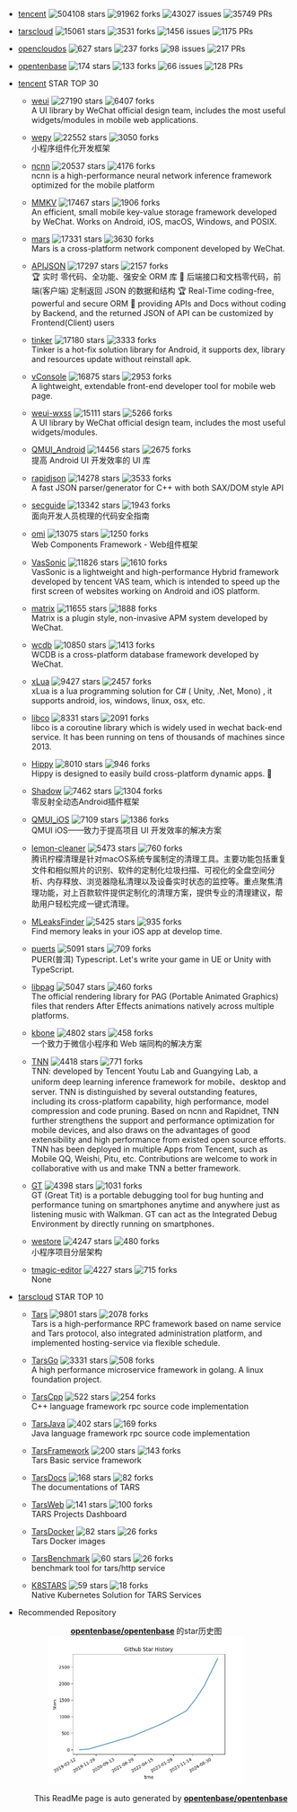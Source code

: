 
+ [tencent](https://github.com/tencent)
![504108 stars](https://img.shields.io/badge/Stars-504108-green)
![91962 forks](https://img.shields.io/badge/Forks-91962-green)
![43027 issues](https://img.shields.io/badge/Issues-43027-green)
![35749 PRs](https://img.shields.io/badge/PRs-35749-green)

+ [tarscloud](https://github.com/tarscloud)
![15061 stars](https://img.shields.io/badge/Stars-15061-green)
![3531 forks](https://img.shields.io/badge/Forks-3531-green)
![1456 issues](https://img.shields.io/badge/Issues-1456-green)
![1175 PRs](https://img.shields.io/badge/PRs-1175-green)

+ [opencloudos](https://github.com/opencloudos)
![627 stars](https://img.shields.io/badge/Stars-627-green)
![237 forks](https://img.shields.io/badge/Forks-237-green)
![98 issues](https://img.shields.io/badge/Issues-98-green)
![217 PRs](https://img.shields.io/badge/PRs-217-green)

+ [opentenbase](https://github.com/opentenbase)
![174 stars](https://img.shields.io/badge/Stars-174-green)
![133 forks](https://img.shields.io/badge/Forks-133-green)
![66 issues](https://img.shields.io/badge/Issues-66-green)
![128 PRs](https://img.shields.io/badge/PRs-128-green)



+ [tencent](https://github.com/tencent) STAR TOP 30
    
    + [weui](https://github.com/tencent/weui) 
    ![27190 stars](https://img.shields.io/badge/Stars-27190-green)
    ![6407 forks](https://img.shields.io/badge/Forks-6407-green)  
    A UI library by WeChat official design team, includes the most useful widgets/modules in mobile web applications.
    
    + [wepy](https://github.com/tencent/wepy) 
    ![22552 stars](https://img.shields.io/badge/Stars-22552-green)
    ![3050 forks](https://img.shields.io/badge/Forks-3050-green)  
    小程序组件化开发框架
    
    + [ncnn](https://github.com/tencent/ncnn) 
    ![20537 stars](https://img.shields.io/badge/Stars-20537-green)
    ![4176 forks](https://img.shields.io/badge/Forks-4176-green)  
    ncnn is a high-performance neural network inference framework optimized for the mobile platform
    
    + [MMKV](https://github.com/tencent/MMKV) 
    ![17467 stars](https://img.shields.io/badge/Stars-17467-green)
    ![1906 forks](https://img.shields.io/badge/Forks-1906-green)  
    An efficient, small mobile key-value storage framework developed by WeChat. Works on Android, iOS, macOS, Windows, and POSIX.
    
    + [mars](https://github.com/tencent/mars) 
    ![17331 stars](https://img.shields.io/badge/Stars-17331-green)
    ![3630 forks](https://img.shields.io/badge/Forks-3630-green)  
    Mars is a cross-platform network component  developed by WeChat.
    
    + [APIJSON](https://github.com/tencent/APIJSON) 
    ![17297 stars](https://img.shields.io/badge/Stars-17297-green)
    ![2157 forks](https://img.shields.io/badge/Forks-2157-green)  
    🏆 实时 零代码、全功能、强安全 ORM 库 🚀 后端接口和文档零代码，前端(客户端) 定制返回 JSON 的数据和结构 🏆 Real-Time coding-free, powerful and secure ORM 🚀  providing APIs and Docs without coding by Backend, and the returned JSON of API can be customized by Frontend(Client) users
    
    + [tinker](https://github.com/tencent/tinker) 
    ![17180 stars](https://img.shields.io/badge/Stars-17180-green)
    ![3333 forks](https://img.shields.io/badge/Forks-3333-green)  
    Tinker is a hot-fix solution library for Android, it supports dex, library and resources update without reinstall apk.
    
    + [vConsole](https://github.com/tencent/vConsole) 
    ![16875 stars](https://img.shields.io/badge/Stars-16875-green)
    ![2953 forks](https://img.shields.io/badge/Forks-2953-green)  
    A lightweight, extendable front-end developer tool for mobile web page.
    
    + [weui-wxss](https://github.com/tencent/weui-wxss) 
    ![15111 stars](https://img.shields.io/badge/Stars-15111-green)
    ![5266 forks](https://img.shields.io/badge/Forks-5266-green)  
    A UI library by WeChat official design team, includes the most useful widgets/modules.
    
    + [QMUI_Android](https://github.com/tencent/QMUI_Android) 
    ![14456 stars](https://img.shields.io/badge/Stars-14456-green)
    ![2675 forks](https://img.shields.io/badge/Forks-2675-green)  
    提高 Android UI 开发效率的 UI 库
    
    + [rapidjson](https://github.com/tencent/rapidjson) 
    ![14278 stars](https://img.shields.io/badge/Stars-14278-green)
    ![3533 forks](https://img.shields.io/badge/Forks-3533-green)  
    A fast JSON parser/generator for C++ with both SAX/DOM style API
    
    + [secguide](https://github.com/tencent/secguide) 
    ![13342 stars](https://img.shields.io/badge/Stars-13342-green)
    ![1943 forks](https://img.shields.io/badge/Forks-1943-green)  
    面向开发人员梳理的代码安全指南
    
    + [omi](https://github.com/tencent/omi) 
    ![13075 stars](https://img.shields.io/badge/Stars-13075-green)
    ![1250 forks](https://img.shields.io/badge/Forks-1250-green)  
    Web Components Framework - Web组件框架
    
    + [VasSonic](https://github.com/tencent/VasSonic) 
    ![11826 stars](https://img.shields.io/badge/Stars-11826-green)
    ![1610 forks](https://img.shields.io/badge/Forks-1610-green)  
    VasSonic is a lightweight and high-performance Hybrid framework developed by tencent VAS team, which is intended to speed up the first screen of websites working on Android and iOS platform. 
    
    + [matrix](https://github.com/tencent/matrix) 
    ![11655 stars](https://img.shields.io/badge/Stars-11655-green)
    ![1888 forks](https://img.shields.io/badge/Forks-1888-green)  
    Matrix is a plugin style, non-invasive APM system developed by WeChat.
    
    + [wcdb](https://github.com/tencent/wcdb) 
    ![10850 stars](https://img.shields.io/badge/Stars-10850-green)
    ![1413 forks](https://img.shields.io/badge/Forks-1413-green)  
    WCDB is a cross-platform database framework developed by WeChat.
    
    + [xLua](https://github.com/tencent/xLua) 
    ![9427 stars](https://img.shields.io/badge/Stars-9427-green)
    ![2457 forks](https://img.shields.io/badge/Forks-2457-green)  
    xLua is a lua programming solution for  C# ( Unity, .Net, Mono) , it supports android, ios, windows, linux, osx, etc.
    
    + [libco](https://github.com/tencent/libco) 
    ![8331 stars](https://img.shields.io/badge/Stars-8331-green)
    ![2091 forks](https://img.shields.io/badge/Forks-2091-green)  
    libco is a coroutine library which is widely used in wechat  back-end service. It has been running on tens of thousands of machines since 2013.
    
    + [Hippy](https://github.com/tencent/Hippy) 
    ![8010 stars](https://img.shields.io/badge/Stars-8010-green)
    ![946 forks](https://img.shields.io/badge/Forks-946-green)  
    Hippy is designed to easily build cross-platform dynamic apps. 👏
    
    + [Shadow](https://github.com/tencent/Shadow) 
    ![7462 stars](https://img.shields.io/badge/Stars-7462-green)
    ![1304 forks](https://img.shields.io/badge/Forks-1304-green)  
    零反射全动态Android插件框架
    
    + [QMUI_iOS](https://github.com/tencent/QMUI_iOS) 
    ![7109 stars](https://img.shields.io/badge/Stars-7109-green)
    ![1386 forks](https://img.shields.io/badge/Forks-1386-green)  
    QMUI iOS——致力于提高项目 UI 开发效率的解决方案
    
    + [lemon-cleaner](https://github.com/tencent/lemon-cleaner) 
    ![5473 stars](https://img.shields.io/badge/Stars-5473-green)
    ![760 forks](https://img.shields.io/badge/Forks-760-green)  
    腾讯柠檬清理是针对macOS系统专属制定的清理工具。主要功能包括重复文件和相似照片的识别、软件的定制化垃圾扫描、可视化的全盘空间分析、内存释放、浏览器隐私清理以及设备实时状态的监控等。重点聚焦清理功能，对上百款软件提供定制化的清理方案，提供专业的清理建议，帮助用户轻松完成一键式清理。
    
    + [MLeaksFinder](https://github.com/tencent/MLeaksFinder) 
    ![5425 stars](https://img.shields.io/badge/Stars-5425-green)
    ![935 forks](https://img.shields.io/badge/Forks-935-green)  
    Find memory leaks in your iOS app at develop time.
    
    + [puerts](https://github.com/tencent/puerts) 
    ![5091 stars](https://img.shields.io/badge/Stars-5091-green)
    ![709 forks](https://img.shields.io/badge/Forks-709-green)  
    PUER(普洱) Typescript. Let's write your game in UE or Unity with TypeScript.
    
    + [libpag](https://github.com/tencent/libpag) 
    ![5047 stars](https://img.shields.io/badge/Stars-5047-green)
    ![460 forks](https://img.shields.io/badge/Forks-460-green)  
    The official rendering library for PAG (Portable Animated Graphics) files that renders After Effects animations natively across multiple platforms.
    
    + [kbone](https://github.com/tencent/kbone) 
    ![4802 stars](https://img.shields.io/badge/Stars-4802-green)
    ![458 forks](https://img.shields.io/badge/Forks-458-green)  
    一个致力于微信小程序和 Web 端同构的解决方案
    
    + [TNN](https://github.com/tencent/TNN) 
    ![4418 stars](https://img.shields.io/badge/Stars-4418-green)
    ![771 forks](https://img.shields.io/badge/Forks-771-green)  
    TNN: developed by Tencent Youtu Lab and Guangying Lab, a uniform deep learning inference framework for mobile、desktop and server. TNN is distinguished by several outstanding features, including its cross-platform capability, high performance, model compression and code pruning. Based on ncnn and Rapidnet, TNN further strengthens the support and performance optimization for mobile devices, and also draws on the advantages of good extensibility and high performance from existed open source efforts. TNN has been deployed in multiple Apps from Tencent, such as Mobile QQ, Weishi, Pitu, etc. Contributions are welcome to work in collaborative with us and make TNN a better framework. 
    
    + [GT](https://github.com/tencent/GT) 
    ![4398 stars](https://img.shields.io/badge/Stars-4398-green)
    ![1031 forks](https://img.shields.io/badge/Forks-1031-green)  
    GT (Great Tit) is a portable debugging tool for bug hunting and performance tuning on smartphones anytime and anywhere just as listening music with Walkman. GT can act as the Integrated Debug Environment by directly running on smartphones.
    
    + [westore](https://github.com/tencent/westore) 
    ![4247 stars](https://img.shields.io/badge/Stars-4247-green)
    ![480 forks](https://img.shields.io/badge/Forks-480-green)  
    小程序项目分层架构
    
    + [tmagic-editor](https://github.com/tencent/tmagic-editor) 
    ![4227 stars](https://img.shields.io/badge/Stars-4227-green)
    ![715 forks](https://img.shields.io/badge/Forks-715-green)  
    None
    

+ [tarscloud](https://github.com/tarscloud) STAR TOP 10
    
    + [Tars](https://github.com/tarscloud/Tars) 
    ![9801 stars](https://img.shields.io/badge/Stars-9801-green)
    ![2078 forks](https://img.shields.io/badge/Forks-2078-green)  
    Tars is a high-performance RPC framework based on name service and Tars protocol, also integrated administration platform, and implemented hosting-service via flexible schedule.
    
    + [TarsGo](https://github.com/tarscloud/TarsGo) 
    ![3331 stars](https://img.shields.io/badge/Stars-3331-green)
    ![508 forks](https://img.shields.io/badge/Forks-508-green)  
    A  high performance microservice  framework  in golang. A linux foundation project.
    
    + [TarsCpp](https://github.com/tarscloud/TarsCpp) 
    ![522 stars](https://img.shields.io/badge/Stars-522-green)
    ![254 forks](https://img.shields.io/badge/Forks-254-green)  
    C++ language framework rpc source code implementation
    
    + [TarsJava](https://github.com/tarscloud/TarsJava) 
    ![402 stars](https://img.shields.io/badge/Stars-402-green)
    ![169 forks](https://img.shields.io/badge/Forks-169-green)  
    Java language framework rpc source code implementation
    
    + [TarsFramework](https://github.com/tarscloud/TarsFramework) 
    ![200 stars](https://img.shields.io/badge/Stars-200-green)
    ![143 forks](https://img.shields.io/badge/Forks-143-green)  
    Tars Basic service framework
    
    + [TarsDocs](https://github.com/tarscloud/TarsDocs) 
    ![168 stars](https://img.shields.io/badge/Stars-168-green)
    ![82 forks](https://img.shields.io/badge/Forks-82-green)  
    The documentations of TARS
    
    + [TarsWeb](https://github.com/tarscloud/TarsWeb) 
    ![141 stars](https://img.shields.io/badge/Stars-141-green)
    ![100 forks](https://img.shields.io/badge/Forks-100-green)  
    TARS Projects Dashboard
    
    + [TarsDocker](https://github.com/tarscloud/TarsDocker) 
    ![82 stars](https://img.shields.io/badge/Stars-82-green)
    ![26 forks](https://img.shields.io/badge/Forks-26-green)  
    Tars Docker  images
    
    + [TarsBenchmark](https://github.com/tarscloud/TarsBenchmark) 
    ![60 stars](https://img.shields.io/badge/Stars-60-green)
    ![26 forks](https://img.shields.io/badge/Forks-26-green)  
    benchmark tool for tars/http service
    
    + [K8STARS](https://github.com/tarscloud/K8STARS) 
    ![59 stars](https://img.shields.io/badge/Stars-59-green)
    ![18 forks](https://img.shields.io/badge/Forks-18-green)  
    Native Kubernetes  Solution for TARS Services
    


+ Recommended Repository  
<p align="center">
      <strong>
        <a href="https://github.com/opentenbase/opentenbase" target="_blank">opentenbase/opentenbase</a>
      </strong>  的star历史图
  <br>
  <img src="https://raw.githubusercontent.com/ButterAndButterfly/GithubTools/master/data/stars_history.jpg" width="350px"></img>    
</p>

<p align="right">
      This ReadMe page is auto generated by 
      <strong>
        <a href="https://github.com/opentenbase/opentenbase" target="_blank">opentenbase/opentenbase</a><br>
      </strong>   
</p>